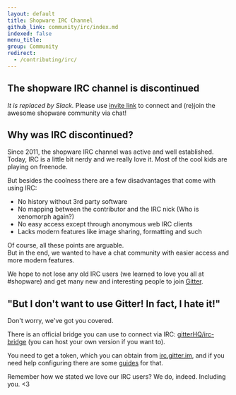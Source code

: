 ```yaml
---
layout: default
title: Shopware IRC Channel
github_link: community/irc/index.md
indexed: false
menu_title: 
group: Community
redirect: 
  - /contributing/irc/
---
```


## The shopware IRC channel is discontinued

*It is replaced by Slack.* Please use <a href="https://slack.shopware.com">invite link</a> to connect and (re)join the awesome shopware community via chat!

## Why was  IRC discontinued?

Since 2011, the shopware IRC channel was active and well established.     
Today, IRC is a little bit nerdy and we really love it. Most of the cool kids are playing on freenode.

But besides the coolness there are a few disadvantages that come with using IRC:

- No history without 3rd party software
- No mapping between the contributor and the IRC nick (Who is xenomorph again?)
- No easy access except through anonymous web IRC clients
- Lacks modern features like image sharing, formatting and such

Of course, all these points are arguable.    
But in the end, we wanted to have a chat community with easier access and more modern features.

We hope to not lose any old IRC users (we learned to love you all at #shopware) and get many new and interesting people to join <a href="{{ site.url }}/community/gitter">Gitter</a>.

## "But I don't want to use Gitter! In fact, I hate it!"

Don't worry, we've got you covered.

There is an official bridge you can use to connect via IRC: [gitterHQ/irc-bridge](https://github.com/gitterHQ/irc-bridge) (you can host your own version if you want to).

You need to get a token, which you can obtain from [irc.gitter.im](https://irc.gitter.im/), and if you need help configuring there are some [guides](https://github.com/gitterHQ/irc-bridge/wiki/Client-configuration) for that.

Remember how we stated we love our IRC users? We do, indeed. Including you. <3   

